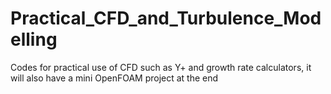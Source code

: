 # Practical_CFD_and_Turbulence_Modelling
Codes for practical use of CFD such as Y+ and growth rate calculators, it will also have a mini OpenFOAM project at the end
